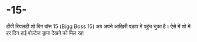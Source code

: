 # -15-
टीवी रियलटी शो बिग बॉस 15 (Bigg Boss 15) अब अपने आखिरी पड़ाव में पहुंच चुका है। ऐसे में शो में हर दिन हाई वोल्टेज ड्रामा देखने को मिल रहा
